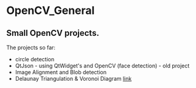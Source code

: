 # OpenCV_General

## Small OpenCV projects.

The projects so far:
* circle detection 
* QtJson - using QtWidget's and OpenCV (face detection) - old project
* Image Alignment and Blob detection
* Delaunay Triangulation & Voronoi Diagram [link](https://en.wikipedia.org/wiki/Delaunay_triangulation)
